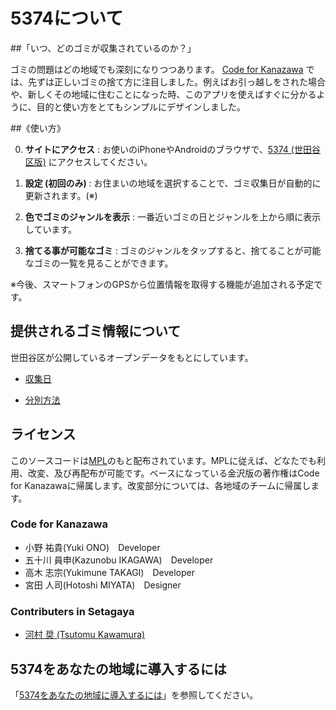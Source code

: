 # 5374について

##「いつ、どのゴミが収集されているのか？」

ゴミの問題はどの地域でも深刻になりつつあります。 [Code for Kanazawa](http://codeforkanazawa.org/) では、先ずは正しいゴミの捨て方に注目しました。例えばお引っ越しをされた場合や、新しくその地域に住むことになった時、このアプリを使えばすぐに分かるように、目的と使い方をとてもシンプルにデザインしました。


##《使い方》

0. **サイトにアクセス** : お使いのiPhoneやAndroidのブラウザで、[5374 (世田谷区版)](http://setagaya.5374.jp/) にアクセスしてください。

0. **設定 (初回のみ)** : お住まいの地域を選択することで、ゴミ収集日が自動的に更新されます。(※)

0. **色でゴミのジャンルを表示** : 一番近いゴミの日とジャンルを上から順に表示しています。

0. **捨てる事が可能なゴミ** : ゴミのジャンルをタップすると、捨てることが可能なゴミの一覧を見ることができます。

※今後、スマートフォンのGPSから位置情報を取得する機能が追加される予定です。


## 提供されるゴミ情報について

世田谷区が公開しているオープンデータをもとにしています。

* [収集日](http://www.city.setagaya.lg.jp/kurashi/101/113/260/d00005071.html)

* [分別方法](http://www.city.setagaya.lg.jp/kurashi/101/113/252/1872/d00005072.html)


## ライセンス

このソースコードは[MPL](http://www.mozilla.org/MPL/2.0/)のもと配布されています。MPLに従えば、どなたでも利用、改変、及び再配布が可能です。ベースになっている金沢版の著作権はCode for Kanazawaに帰属します。改変部分については、各地域のチームに帰属します。


### Code for Kanazawa

- 小野 祐貴(Yuki ONO)　Developer
- 五十川 員申(Kazunobu IKAGAWA)　Developer
- 高木 志宗(Yukimune TAKAGI)　Developer
- 宮田 人司(Hotoshi MIYATA)　Designer


### Contributers in Setagaya

- [河村 奨 (Tsutomu Kawamura)](http://github.com/cognitom)


## 5374をあなたの地域に導入するには

「[5374をあなたの地域に導入するには](HOWTO.md)」を参照してください。

